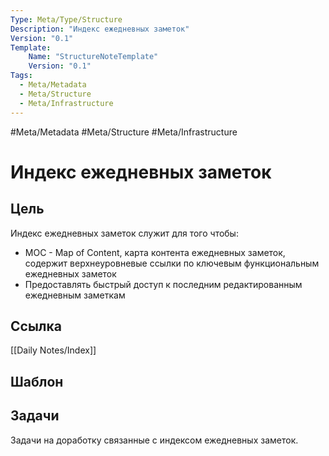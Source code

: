 ```yaml
---
Type: Meta/Type/Structure
Description: "Индекс ежедневных заметок"
Version: "0.1"
Template:
    Name: "StructureNoteTemplate"
    Version: "0.1"
Tags:
  - Meta/Metadata
  - Meta/Structure
  - Meta/Infrastructure
---
```

#Meta/Metadata #Meta/Structure #Meta/Infrastructure
# Индекс ежедневных заметок
## Цель
Индекс ежедневных заметок служит для того чтобы:
- MOC - Map of Content, карта контента ежедневных заметок, содержит верхнеуровневые ссылки по ключевым функциональным ежедневных заметок
- Предоставлять быстрый доступ к последним редактированным ежедневным заметкам
## Ссылка
[[Daily Notes/Index]]
## Шаблон
## Задачи
Задачи на доработку связанные с индексом ежедневных заметок.

